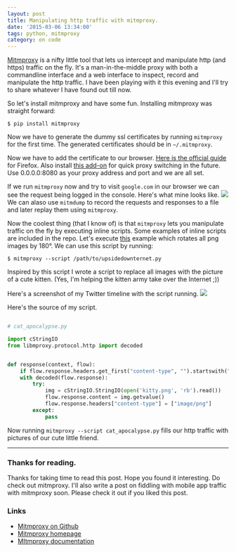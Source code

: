 ```yaml
---
layout: post
title: Manipulating http traffic with mitmproxy.
date: '2015-03-06 13:34:00'
tags: python, mitmproxy
category: on code
---
```


[Mitmproxy](https://github.com/mitmproxy/mitmproxy) is a nifty little tool that lets us intercept and manipulate http (and https) traffic on the fly. It's a man-in-the-middle proxy with both a commandline interface and a web interface to inspect, record and manipulate the http traffic. I have been playing with it this evening and I'll try to share whatever I have found out till now.

So let's install mitmproxy and have some fun. Installing mitmproxy was straight forward:

	$ pip install mitmproxy

Now we have to generate the dummy ssl certificates by running `mitmproxy` for the first time. The generated certificates should be in `~/.mitmproxy`.

Now we have to add the certificate to our browser. [Here is the official guide](http://mitmproxy.org/doc/certinstall/firefox.html) for Firefox. Also install [this add-on](https://addons.mozilla.org/en-us/firefox/addon/toggle-proxy-51740/) for quick proxy switching in the future. Use 0.0.0.0:8080 as your proxy address and port and we are all set.

If we run `mitmproxy` now and try to visit `google.com` in our browser we can see the request being logged in the console. Here's what mine looks like.
![](http://i.imgur.com/BjPRXKv.png)
We can alaso use `mitmdump` to record the requests and responses to a file and later replay them using `mitmproxy`.

Now the coolest thing (that I know of) is that `mitmproxy` lets you manipulate traffic on the fly by executing inline scripts. Some examples of inline scripts are included in the repo. Let's execute [this](https://github.com/mitmproxy/mitmproxy/blob/master/examples/upsidedownternet.py) example which rotates all png images by 180°. We can use this script by running:

	$ mitmproxy --script /path/to/upsidedownternet.py

Inspired by this script I wrote a script to replace all images with the picture of a cute kitten. (Yes, I'm helping the kitten army take over the Internet ;))

Here's a screenshot of my Twitter timeline with the script running.
![](http://i.imgur.com/bCR52sM.png)

Here's the source of my script.

```python

# cat_apocalypse.py

import cStringIO
from libmproxy.protocol.http import decoded


def response(context, flow):
	if flow.response.headers.get_first("content-type", "").startswith("image"):
    with decoded(flow.response):
        try:
            img = cStringIO.StringIO(open('kitty.png', 'rb').read())
            flow.response.content = img.getvalue()
            flow.response.headers["content-type"] = ["image/png"]
        except:
            pass
```

Now running `mitmproxy --script cat_apocalypse.py` fills our http traffic with pictures of our cute little friend.

---

### Thanks for reading.
Thanks for taking time to read this post. Hope you found it interesting. Do check out mitmproxy. I'll also write a post on fiddling with mobile app traffic with mitmproxy soon. Please check it out if you liked this post.

### Links

- [Mitmproxy on Github](https://github.com/mitmproxy/mitmproxy)
- [Mitmproxy homepage](http://mitmproxy.org/)
- [MItmproxy documentation](http://mitmproxy.org/doc/index.html)
